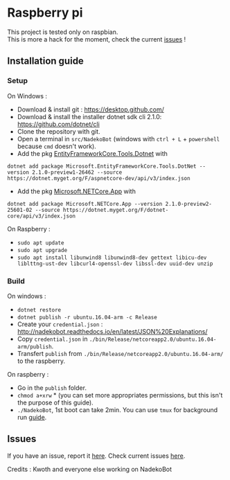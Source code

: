 # Raspberry pi
This project is tested only on raspbian.<br>
This is more a hack for the moment, check the current [issues][1] !
## Installation guide
### Setup
On Windows :
- Download & install git : https://desktop.github.com/
- Download & install the installer dotnet sdk cli 2.1.0: https://github.com/dotnet/cli
- Clone the repository with git.
- Open a terminal in `src/NadekoBot` (windows with `ctrl + L` + `powershell` because `cmd` doesn't work).
- Add the pkg [EntityFrameworkCore.Tools.Dotnet][3] with
```
dotnet add package Microsoft.EntityFrameworkCore.Tools.DotNet --version 2.1.0-preview1-26462 --source https://dotnet.myget.org/F/aspnetcore-dev/api/v3/index.json
```
- Add the pkg [Microsoft.NETCore.App][4] with
```
dotnet add package Microsoft.NETCore.App --version 2.1.0-preview2-25601-02 --source https://dotnet.myget.org/F/dotnet-core/api/v3/index.json
```
On Raspberry :
- `sudo apt update`
- `sudo apt upgrade`
- `sudo apt install libunwind8 libunwind8-dev gettext libicu-dev liblttng-ust-dev libcurl4-openssl-dev libssl-dev uuid-dev unzip`

### Build
On windows :
- `dotnet restore`
- `dotnet publish -r ubuntu.16.04-arm -c Release`
- Create your `credential.json` : http://nadekobot.readthedocs.io/en/latest/JSON%20Explanations/
- Copy `credential.json` in `./bin/Release/netcoreapp2.0/ubuntu.16.04-arm/publish`.
- Transfert `publish` from `./bin/Release/netcoreapp2.0/ubuntu.16.04-arm/` to the raspberry.

On raspberry :
- Go in the `publish` folder.
- `chmod a+xrw` * (you can set more appropriates permissions, but this isn't the purpose of this guide).
- `./NadekoBot`, 1st boot can take 2min. You can use `tmux` for background run [guide][5].
## Issues
If you have an issue, report it [here][2].
Check current issues [here][1].

[1]:https://github.com/Taknok/NadekoBot/issues
[2]:https://github.com/Taknok/NadekoBot/issues/new
[3]:https://dotnet.myget.org/feed/aspnetcore-dev/package/nuget/Microsoft.EntityFrameworkCore.Tools.DotNet
[4]:https://dotnet.myget.org/feed/dotnet-core/package/nuget/Microsoft.NETCore.App/2.1.0-preview2-25601-02
[5]:http://nadekobot.readthedocs.io/en/latest/guides/Linux%20Guide/#additional-information
Credits : Kwoth and everyone else working on NadekoBot
